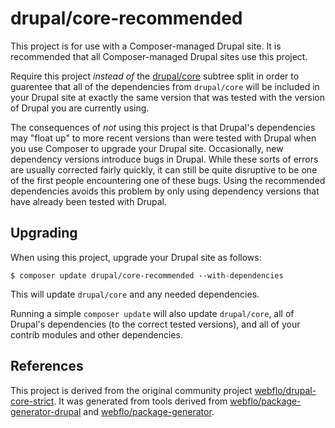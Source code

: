 # drupal/core-recommended

This project is for use with a Composer-managed Drupal site. It is recommended
that all Composer-managed Drupal sites use this project.

Require this project *instead of* the [drupal/core](https://github.com/drupal/core)
subtree split in order to guarentee that all of the dependencies from
`drupal/core` will be included in your Drupal site at exactly the same version
that was tested with the version of Drupal you are currently using.

The consequences of *not* using this project is that Drupal's dependencies
may "float up" to more recent versions than were tested with Drupal when you
use Composer to upgrade your Drupal site. Occasionally, new dependency versions
introduce bugs in Drupal. While these sorts of errors are usually corrected
fairly quickly, it can still be quite disruptive to be one of the first people
encountering one of these bugs. Using the recommended dependencies avoids this
problem by only using dependency versions that have already been tested with
Drupal.

## Upgrading

When using this project, upgrade your Drupal site as follows:
```
$ composer update drupal/core-recommended --with-dependencies
```
This will update `drupal/core` and any needed dependencies.

Running a simple `composer update` will also update `drupal/core`, all of
Drupal's dependencies (to the correct tested versions), and all of your
contrib modules and other dependencies.

## References

This project is derived from the original community project
[webflo/drupal-core-strict](https://github.com/webflo/drupal-core-strict).
It was generated from tools derived from [webflo/package-generator-drupal](https://github.com/webflo/package-generator-drupal)
and [webflo/package-generator](https://github.com/webflo/package-generator).
